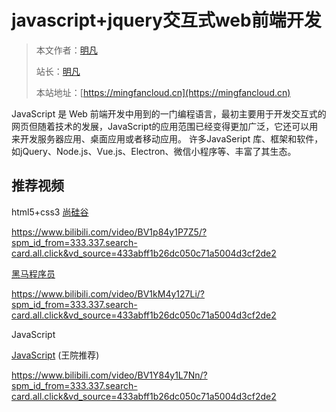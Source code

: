 # javascript+jquery交互式web前端开发

> 本文作者：[明凡]()
>
> 站长：[明凡]()
>
> 本站地址：[https://mingfancloud.cn](https://mingfancloud.cn)

JavaScript 是 Web 前端开发中用到的一门编程语言，最初主要用于开发交互式的网页但随着技术的发展，JavaScript的应用范围已经变得更加广泛，它还可以用来开发服务器应用、桌面应用或者移动应用。
许多JavaSeript 库、框架和软件，如jQuery、Node.js、Vue.js、Electron、微信小程序等、丰富了其生态。

## 推荐视频

html5+css3
[尚硅谷](https://www.bilibili.com/video/BV1p84y1P7Z5/?spm_id_from=333.337.search-card.all.click&vd_source=433abff1b26dc050c71a5004d3cf2de2)  

https://www.bilibili.com/video/BV1p84y1P7Z5/?spm_id_from=333.337.search-card.all.click&vd_source=433abff1b26dc050c71a5004d3cf2de2

[黑马程序员](https://www.bilibili.com/video/BV1kM4y127Li/?spm_id_from=333.337.search-card.all.click&vd_source=433abff1b26dc050c71a5004d3cf2de2)

https://www.bilibili.com/video/BV1kM4y127Li/?spm_id_from=333.337.search-card.all.click&vd_source=433abff1b26dc050c71a5004d3cf2de2


JavaScript

[JavaScript](https://www.bilibili.com/video/BV1Y84y1L7Nn/?spm_id_from=333.337.search-card.all.click&vd_source=433abff1b26dc050c71a5004d3cf2de2) (王院推荐)

https://www.bilibili.com/video/BV1Y84y1L7Nn/?spm_id_from=333.337.search-card.all.click&vd_source=433abff1b26dc050c71a5004d3cf2de2
